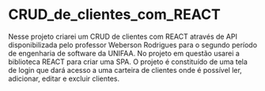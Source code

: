 # CRUD_de_clientes_com_REACT

Nesse projeto criarei um CRUD de clientes com REACT através de API disponibilizada pelo professor Weberson Rodrigues para o segundo período de engenharia de software da UNIFAA. No projeto em questão usarei a biblioteca REACT para criar uma SPA. O projeto é constituído de uma tela de login que dará acesso a uma carteira de clientes onde é possível ler, adicionar, editar e excluir clientes.
